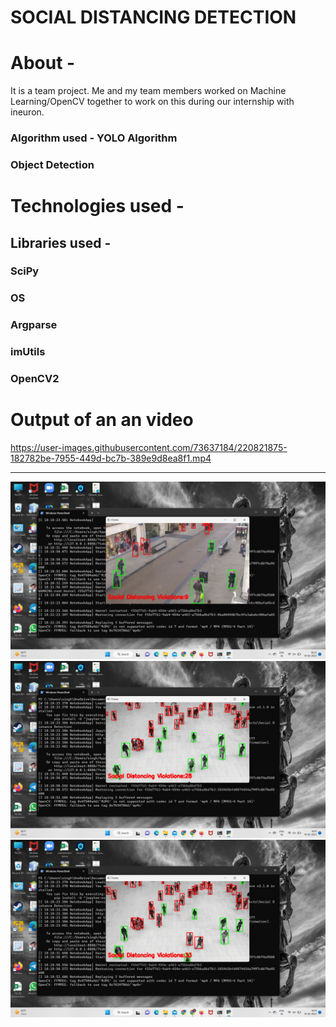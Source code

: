# SOCIAL DISTANCING DETECTION

# About -

It is a team project. Me and my team members worked on Machine Learning/OpenCV together 
to work on this during our internship with ineuron.
### Algorithm used - YOLO Algorithm
### Object Detection 


# Technologies used - 

## Libraries used - 
### SciPy
### OS
### Argparse
### imUtils
### OpenCV2

# Output of an an video


https://user-images.githubusercontent.com/73637184/220821875-182782be-7955-449d-bc7b-389e9d8ea8f1.mp4

<hr>



<img src="ScreenShots/SS1.jpeg" alt="SS">


<img src="ScreenShots/SS2.jpeg" alt="Screenshot">
<img src="ScreenShots/SS3.jpeg" alt="Screenshot">
